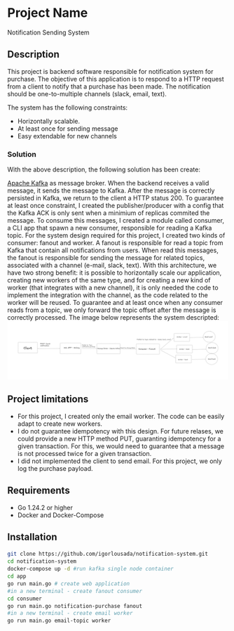 # Project Name
Notification Sending System
## Description

This project is backend software responsible for notification system for purchase. The objective of this application
is to respond to a HTTP request from a client to notify that a purchase has been made. The notification should be one-to-multiple
channels (slack, email, text).

The system has the following constraints:
 - Horizontally scalable.
 - At least once for sending message
 - Easy extendable for new channels

### Solution
With the above description, the following solution has been create:

[Apache Kafka](https://kafka.apache.org/) as message broker. When the backend receives a valid message,
it sends the message to Kafka. After the message is correctly persisted in Kafka, we return to the client
a HTTP status 200. To guarantee at least once constraint, I created the publisher/producer with a config that
the Kafka ACK is only sent when a minimium of replicas commited the message. To consume this messages, I created
a module called consumer, a CLI app that spawn a new consumer, responsible for reading a Kafka topic. For the system
design required for this project, I created two kinds of consumer: fanout and worker. A fanout is responsible for read a topic
from Kafka that contain all notifications from users. When read this messages, the fanout is responsible for sending the message
for related topics, associated with a channel (e-mail, slack, text). With this architecture, we have two strong benefit:
it is possible to horizontally scale our application, creating new workers of the same type, and for creating a new kind of worker (that
integrates with a new channel), it is only needed the code to implement the integration with the channel, as the code related to the
worker will be reused. To guarantee and at least once when any consumer reads from a topic, we only forward the topic offset after the message is correctly processed.
 The image below represents the system descripted:
![alt text](system-design.png)

## Project limitations
- For this project, I created only the email worker. The
code can be easily adapt to create new workers. 
- I do not guarantee idempotency with this design. For future relases, we could provide a new HTTP method PUT, guaranting idempotency for a given transaction. For this, we would need to guarantee that a message is not processed twice for a given transaction.
- I did not implemented the client to send email. For this project, we only log the purchase payload.


## Requirements

- Go 1.24.2 or higher
- Docker and Docker-Compose

## Installation

```bash
git clone https://github.com/igorlousada/notification-system.git
cd notification-system
docker-compose up -d #run kafka single node container
cd app
go run main.go # create web application
#in a new terminal - create fanout consumer
cd consumer
go run main.go notification-purchase fanout
#in a new terminal - create email worker
go run main.go email-topic worker
```